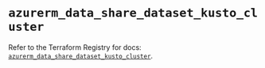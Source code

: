 # `azurerm_data_share_dataset_kusto_cluster`

Refer to the Terraform Registry for docs: [`azurerm_data_share_dataset_kusto_cluster`](https://registry.terraform.io/providers/hashicorp/azurerm/4.11.0/docs/resources/data_share_dataset_kusto_cluster).
